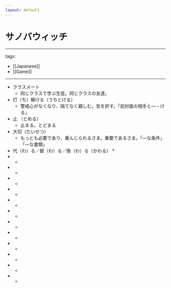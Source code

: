 ```yaml
---
layout: default
---
```


# サノバウィッチ

---
tags:
  - [[Japanese]]
  - [[Game]]
---


* クラスメート
  * 同じクラスで学ぶ生徒。同じクラスの友達。
* 打（ち）解ける（うちとける）
  * 警戒心がなくなり、隔てなく親しむ。気を許す。「初対面の相手と―・ける」
* 止 （とめる）
  * 止まる。とどまる
* 大切（たいせつ）
  * もっとも必要であり、重んじられるさま。重要であるさま。「―な条件」「―な書類」
* 代（わ）る／替（わ）る／換（わ）る（かわる）
  * 
*
  * 
*
  * 
*
  * 
*
  * 
*
  * 
*
  * 
*
  * 
*
  * 
*
  * 
*
  * 
*
  * 
*
  * 
